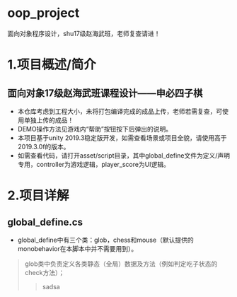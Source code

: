 # oop_project
面向对象程序设计，shu17级赵海武班，老师复查请进！

# 1.项目概述/简介
## 面向对象17级赵海武班课程设计——申必四子棋
- 本仓库考虑到工程大小，未将打包编译完成的成品上传，老师若需复查，可使用单独上传的成品！
- DEMO操作方法见游戏内“帮助”按钮按下后弹出的说明。
- 本项目基于unity 2019.3稳定版开发，如需查看场景或项目全貌，请使用高于2019.3.0f的版本。
- 如需查看代码，请打开asset/script目录，其中global_define文件为定义/声明专用，controller为游戏逻辑，player_score为UI逻辑。

# 2.项目详解
## global_define.cs
- global_define中有三个类：glob，chess和mouse（默认提供的monobehavior在本脚本中并不需要用到）。
> glob类中负责定义各类静态（全局）数据及方法（例如判定吃子状态的check方法）；
>> sadsa

